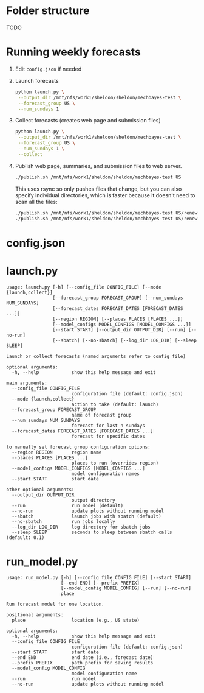 # Folder structure

TODO

# Running weekly forecasts

1. Edit `config.json` if needed

2. Launch forecasts

    ~~~ bash
    python launch.py \
     --output_dir /mnt/nfs/work1/sheldon/sheldon/mechbayes-test \
     --forecast_group US \
     --num_sundays 1
    ~~~

3. Collect forecasts (creates web page and submission files)

    ~~~ bash
    python launch.py \
     --output_dir /mnt/nfs/work1/sheldon/sheldon/mechbayes-test \
     --forecast_group US \
     --num_sundays 1 \
     --collect
    ~~~

4. Publish web page, summaries, and submission files to web server.

    ~~~bash
    ./publish.sh /mnt/nfs/work1/sheldon/sheldon/mechbayes-test US
    ~~~~

    This uses rsync so only pushes files that change, but you can
    also specify individual directories, which is faster because 
    it doesn't need to scan all the files:

    ~~~ bash
    ./publish.sh /mnt/nfs/work1/sheldon/sheldon/mechbayes-test US/renewal
    ./publish.sh /mnt/nfs/work1/sheldon/sheldon/mechbayes-test US/renewal/2021-07-25
    ~~~


# config.json

# launch.py

~~~ text
usage: launch.py [-h] [--config_file CONFIG_FILE] [--mode {launch,collect}]
                 [--forecast_group FORECAST_GROUP] [--num_sundays NUM_SUNDAYS]
                 [--forecast_dates FORECAST_DATES [FORECAST_DATES ...]]
                 [--region REGION] [--places PLACES [PLACES ...]]
                 [--model_configs MODEL_CONFIGS [MODEL_CONFIGS ...]]
                 [--start START] [--output_dir OUTPUT_DIR] [--run] [--no-run]
                 [--sbatch] [--no-sbatch] [--log_dir LOG_DIR] [--sleep SLEEP]

Launch or collect forecasts (named arguments refer to config file)

optional arguments:
  -h, --help            show this help message and exit

main arguments:
  --config_file CONFIG_FILE
                        configuration file (default: config.json)
  --mode {launch,collect}
                        action to take (default: launch)
  --forecast_group FORECAST_GROUP
                        name of forecast group
  --num_sundays NUM_SUNDAYS
                        forecast for last n sundays
  --forecast_dates FORECAST_DATES [FORECAST_DATES ...]
                        forecast for specific dates

to manually set forecast group configuration options:
  --region REGION       region name
  --places PLACES [PLACES ...]
                        places to run (overrides region)
  --model_configs MODEL_CONFIGS [MODEL_CONFIGS ...]
                        model configuration names
  --start START         start date

other optional arguments:
  --output_dir OUTPUT_DIR
                        output directory
  --run                 run model (default)
  --no-run              update plots without running model
  --sbatch              launch jobs with sbatch (default)
  --no-sbatch           run jobs locally
  --log_dir LOG_DIR     log directory for sbatch jobs
  --sleep SLEEP         seconds to sleep between sbatch calls (default: 0.1)
~~~
  
# run_model.py

~~~ text
usage: run_model.py [-h] [--config_file CONFIG_FILE] [--start START]
                    [--end END] [--prefix PREFIX]
                    [--model_config MODEL_CONFIG] [--run] [--no-run]
                    place

Run forecast model for one location.

positional arguments:
  place                 location (e.g., US state)

optional arguments:
  -h, --help            show this help message and exit
  --config_file CONFIG_FILE
                        configuration file (default: config.json)
  --start START         start date
  --end END             end date (i.e., forecast date)
  --prefix PREFIX       path prefix for saving results
  --model_config MODEL_CONFIG
                        model configuration name
  --run                 run model
  --no-run              update plots without running model
~~~


